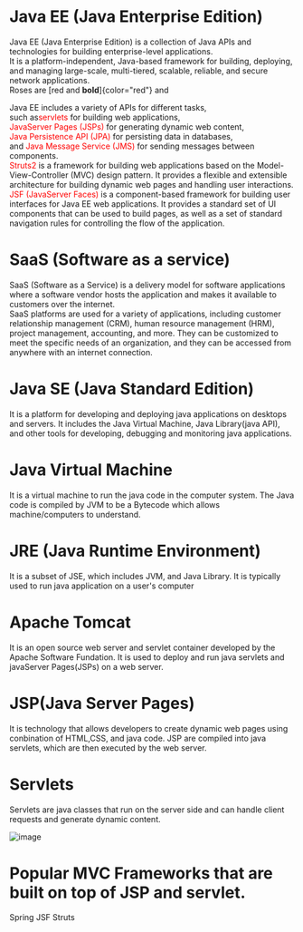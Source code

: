
# Java EE (Java Enterprise Edition)

Java EE (Java Enterprise Edition) is a collection of Java APIs and technologies for building enterprise-level applications. </br>
It is a platform-independent, Java-based framework for building, deploying, and managing large-scale, multi-tiered, scalable, reliable, and secure network applications. </br>
Roses are [red and **bold**]{color="red"} and

Java EE includes a variety of APIs for different tasks, </br>
such as<span style="color:red;">servlets</span> for building web applications, </br>
<font color="red">JavaServer Pages (JSPs)</font> for generating dynamic web content, </br>
<font color="red">Java Persistence API (JPA)</font> for persisting data in databases, </br>
and <font color="red">Java Message Service (JMS)</font> for sending messages between components.</br>
<font color="red">Struts2</font> is a framework for building web applications based on the Model-View-Controller (MVC) design pattern. It provides a flexible and extensible architecture for building dynamic web pages and handling user interactions.</br>
<font color="red">JSF (JavaServer Faces)</font> is a component-based framework for building user interfaces for Java EE web applications. It provides a standard set of UI components that can be used to build pages, as well as a set of standard navigation rules for controlling the flow of the application. </br>

# SaaS (Software as a service)
SaaS (Software as a Service) is a delivery model for software applications where a software vendor hosts the application and makes it available to customers over the internet. </br>
SaaS platforms are used for a variety of applications, including customer relationship management (CRM), human resource management (HRM), project management, accounting, and more. They can be customized to meet the specific needs of an organization, and they can be accessed from anywhere with an internet connection.

# Java SE (Java Standard Edition)
It is a platform for developing and deploying java applications on desktops and servers. It includes the Java Virtual Machine, Java Library(java API), and other tools for developing, debugging and monitoring java applications.

# Java Virtual Machine
It is a virtual machine to run the java code in the computer system. The Java code is compiled by JVM to be a Bytecode which allows machine/computers to understand.

# JRE (Java Runtime Environment)
It is a subset of JSE, which includes JVM, and Java Library. It is typically used to run java application on a user's computer

# Apache Tomcat
It is an open source web server and servlet container developed by the Apache Software Fundation.
It is used to deploy and run java servlets and javaServer Pages(JSPs) on a web server.

# JSP(Java Server Pages)
It is technology that allows developers to create dynamic web pages using conbination of HTML,CSS, and java code.
JSP are compiled into java servlets, which are then executed by the web server.

# Servlets
Servlets are java classes that run on the server side and can handle client requests and generate dynamic content.

![image](https://user-images.githubusercontent.com/37968494/214590254-ea93abd2-e3c4-4d1c-b37a-513fc8cec34e.png)

# Popular MVC Frameworks that are built on top of JSP and servlet.
Spring 
JSF
Struts 
